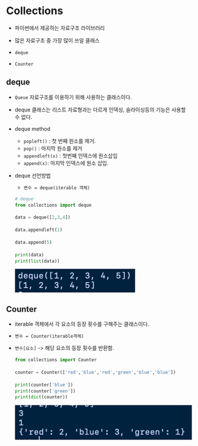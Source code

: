 # Collections

* 파이썬에서 제공하는 자료구조 라이브러리

* 많은 자료구조 중 가장 많이 쓰일 클래스
* `deque`
* `Counter`





## deque

* `Queue` 자료구조를 이용하기 위해 사용하는 클래스이다.

* deque 클래스는 리스트 자료형과는 다르게 인덱싱, 슬라이싱등의 기능은 사용할 수 없다.

* deque method

  * `popleft()` : 첫 번째 원소를 제거.
  * `pop()` : 마지막 원소를 제거
  * `appendleft(x)` : 첫번째 인덱스에 원소삽입
  * `append(x)`: 마지막 인덱스에 원소 삽입.

* deque 선언방법

  * `변수 = deque(iterable 객체)`

  ```python
  # deque
  from collections import deque
  
  data = deque([2,3,4])
  
  data.appendleft(1)
  
  data.append(5)
  
  print(data)
  print(list(data))
  ```

  ![image-20200808220634069](Collections.assets/image-20200808220634069.png)

## Counter

* iterable 객체에서 각 요소의 등장 횟수를 구해주는 클래스이다.

*  `변수 = Counter(iterable객체)`

* `변수[요소]` -> 해당 요소의 등장 횟수를 반환함.

  ```python
  from collections import Counter
  
  counter = Counter(['red','blue','red','green','blue','blue'])
  
  print(counter['blue'])
  print(counter['green'])
  print(dict(counter))
  ```

  ![image-20200808221122937](Collections.assets/image-20200808221122937.png)

